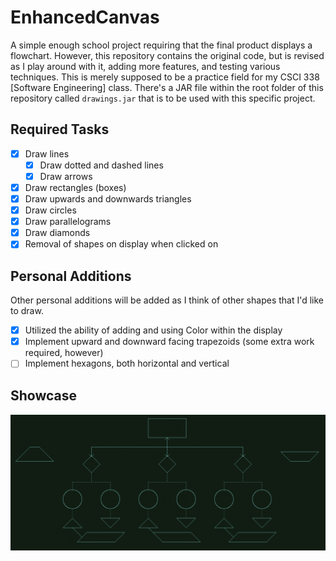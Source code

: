 # EnhancedCanvas
A simple enough school project requiring that the final product displays a flowchart.
However, this repository contains the original code, but is revised as I play around with it, adding 
more features, and testing various techniques. This is merely supposed to be a practice field for my 
CSCI 338 [Software Engineering] class. There's a JAR file within the root folder of this repository called
 `drawings.jar` that is to be used with this specific project. 

## Required Tasks
- [x] Draw lines
    - [x] Draw dotted and dashed lines
    - [x] Draw arrows   
- [x] Draw rectangles (boxes)
- [x] Draw upwards and downwards triangles 
- [x] Draw circles
- [x] Draw parallelograms
- [x] Draw diamonds
- [x] Removal of shapes on display when clicked on

## Personal Additions
Other personal additions will be added as I think of other shapes that I'd like to draw.
- [x] Utilized the ability of adding and using Color within the display
- [x] Implement upward and downward facing trapezoids (some extra work required, however)
- [ ] Implement hexagons, both horizontal and vertical

## Showcase
![Sequence of the Flowchart](images/flowchart.gif)